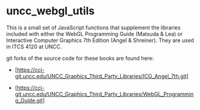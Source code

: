# uncc_webgl_utils

This is a small set of JavaScript functions that supplement the libraries
included with either the WebGL Programming Guide (Matsuda & Lea) or Interactive
Computer Graphics 7th Edition (Angel & Shreiner).  They are used in ITCS 4120
at UNCC. 

git forks of the source code for these books are found here:

* [https://cci-git.uncc.edu/UNCC_Graphics_Third_Party_Libraries/ICG_Angel_7th.git]

* [https://cci-git.uncc.edu/UNCC_Graphics_Third_Party_Libraries/WebGL_Programming_Guide.git]
